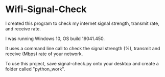 # Wifi-Signal-Check
I created this program to check my internet signal strength, transmit rate, and receive rate.

I was running Windows 10, OS build 19041.450.

It uses a command line call to check the signal strength (%), transmit and receive (Mbps) rate of your network.

To use this project, save signal-check.py onto your desktop and create a folder called "python_work".

